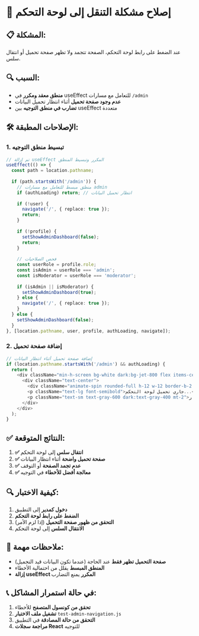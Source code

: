 # 🔧 إصلاح مشكلة التنقل إلى لوحة التحكم

## 📋 **المشكلة:**
عند الضغط على رابط لوحة التحكم، الصفحة تتجمد ولا تظهر صفحة تحميل أو انتقال سلس.

## 🔍 **السبب:**
- **منطق معقد ومكرر** في useEffect للتعامل مع مسارات `/admin`
- **عدم وجود صفحة تحميل** أثناء انتظار تحميل البيانات
- **تضارب في منطق التوجيه** بين useEffect متعددة

## 🛠️ **الإصلاحات المطبقة:**

### **1. تبسيط منطق التوجيه**
```typescript
// تم إزالة useEffect المكرر وتبسيط المنطق
useEffect(() => {
  const path = location.pathname;
  
  if (path.startsWith('/admin')) {
    // منطق مبسط للتعامل مع مسارات admin
    if (authLoading) return; // انتظار تحميل البيانات
    
    if (!user) {
      navigate('/', { replace: true });
      return;
    }
    
    if (!profile) {
      setShowAdminDashboard(false);
      return;
    }
    
    // فحص الصلاحيات
    const userRole = profile.role;
    const isAdmin = userRole === 'admin';
    const isModerator = userRole === 'moderator';
    
    if (isAdmin || isModerator) {
      setShowAdminDashboard(true);
    } else {
      navigate('/', { replace: true });
    }
  } else {
    setShowAdminDashboard(false);
  }
}, [location.pathname, user, profile, authLoading, navigate]);
```

### **2. إضافة صفحة تحميل**
```typescript
// إضافة صفحة تحميل أثناء انتظار البيانات
if (location.pathname.startsWith('/admin') && authLoading) {
  return (
    <div className="min-h-screen bg-white dark:bg-jet-800 flex items-center justify-center">
      <div className="text-center">
        <div className="animate-spin rounded-full h-12 w-12 border-b-2 border-caribbean-600 mx-auto mb-4"></div>
        <p className="text-lg font-semibold">جاري تحميل لوحة التحكم...</p>
        <p className="text-sm text-gray-600 dark:text-gray-400 mt-2">يرجى الانتظار</p>
      </div>
    </div>
  );
}
```

## ✅ **النتائج المتوقعة:**

1. **✅ انتقال سلس** إلى لوحة التحكم
2. **✅ صفحة تحميل واضحة** أثناء انتظار البيانات
3. **✅ عدم تجمد الصفحة** أو التوقف
4. **✅ معالجة أفضل للأخطاء** في التوجيه

## 🔍 **كيفية الاختبار:**

1. **دخول كمدير** إلى التطبيق
2. **الضغط على رابط لوحة التحكم**
3. **التحقق من ظهور صفحة التحميل** (إذا لزم الأمر)
4. **الانتقال السلس** إلى لوحة التحكم

## 🚨 **ملاحظات مهمة:**

- **صفحة التحميل تظهر فقط** عند الحاجة (عندما تكون البيانات قيد التحميل)
- **المنطق المبسط** يقلل من احتمالية الأخطاء
- **إزالة useEffect المكرر** يمنع التضارب

## 📞 **في حالة استمرار المشاكل:**

1. **تحقق من كونسول المتصفح** للأخطاء
2. **تشغيل ملف الاختبار** `test-admin-navigation.js`
3. **التحقق من حالة المصادقة** في التطبيق
4. **مراجعة سجلات React** للتوجيه

